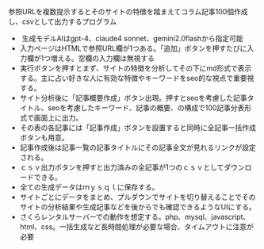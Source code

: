 参照URLを複数提示するとそのサイトの特徴を踏まえてコラム記事100個作成し、csvとして出力するプログラム
-  生成モデルAIはgpt-4、claude4 sonnet、gemini2.0flashから指定可能
- 入力ページはHTMLで参照URL欄が1つある。「追加」ボタンを押すたびに入力欄が1つ増える。空欄の入力欄は無視する
- 実行ボタンを押すとまず、サイトの特徴を分析してその下にmd形式で表示する。主に占い好きな人に有効な特徴やキーワードをseo的な視点で重要視する。
- サイト分析後に「記事概要作成」ボタン出現。押すとseoを考慮した記事タイトル、seoを考慮したキーワード、記事の概要、の構成で100記事分表形式で画面上に出力。
- その表の各記事には「記事作成」ボタンを設置すると同時に全記事一括作成ボタンも用意。
- 記事作成後は記事一覧の記事タイトルにその記事全文が見れるリンクが設定される。
- ｃｓｖ出力ボタンを押すと出力済みの全記事が1つのｃｓｖとしてダウンロードできる。
- 全ての生成データはｍｙｓｑｌに保存する。
- サイトごとにデータをまとめ、プルダウンでサイトを切り替えることでそのサイトの分析結果や生成記事などを後からでも確認できるようなUIにする。
- さくらレンタルサーバーでの動作を想定する。php、mysql、javascript、html、css。一括生成など長時間処理が必要な場合、タイムアウトに注意が必要

